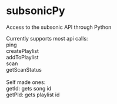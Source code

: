 # subsonicPy
Access to the subsonic API through Python 

Currently supports most api calls: \
ping \
createPlaylist \
addToPlaylist \
scan \
getScanStatus \
\
Self made ones:\
getId: gets song id\
getPId: gets playlist id 